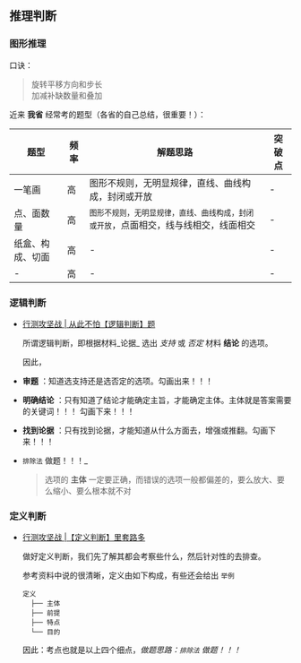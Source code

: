 ## 推理判断

### 图形推理

口诀：

> 旋转平移方向和步长  
> 加减补缺数量和叠加  

近来 **我省** 经常考的题型（各省的自己总结，很重要！）：

| 题型 | 频率 | 解题思路 | 突破点 |
| - | - | - | - |
| 一笔画 | 高 | 图形不规则，无明显规律，直线、曲线构成，封闭或开放 | - |
| 点、面数量 | 高 | <small>图形不规则，无明显规律，直线、曲线构成，封闭或开放</small>，点面相交，线与线相交，线面相交 | - |
| 纸盒、构成、切面 | 高 | - | - |
| - | 高 | - | - |

### 逻辑判断

- [行测攻坚战 | 从此不怕【逻辑判断】题](https://zhuanlan.zhihu.com/p/24239815)

  所谓逻辑判断，即根据材料_论据_ 选出 _支持_ 或 _否定_ 材料 **结论** 的选项。

  因此，  

- **审题** ：知道选支持还是选否定的选项。勾画出来！！！

- **明确结论** ：只有知道了结论才能确定主旨，才能确定主体。主体就是答案需要的关键词！！！ 勾画下来！！！

- **找到论据** ：只有找到论据，才能知道从什么方面去，增强或推翻。勾画下来！！！

-  `排除法` 做题！！！_
  
    > 选项的 **主体** 一定要正确，而错误的选项一般都偏差的，要么放大、要么缩小、要么根本就不对

### 定义判断

- [行测攻坚战 |【定义判断】里套路多](https://zhuanlan.zhihu.com/p/24239903)

  做好定义判断，我们先了解其都会考察些什么，然后针对性的去排查。

  参考资料中说的很清晰，定义由如下构成，有些还会给出 `举例`

  ```
  定义 
    ├── 主体
    ├── 前提
    ├── 特点
    └── 目的
  ```

  因此：考点也就是以上四个细点，_做题思路：`排除法` 做题！！！_